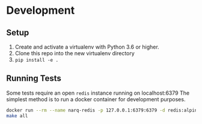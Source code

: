 
# Development

## Setup

1. Create and activate a virtualenv with Python 3.6 or higher.
2. Clone this repo into the new virtualenv directory
3. `pip install -e .`


## Running Tests

Some tests require an open `redis` instance running on localhost:6379
The simplest method is to run a docker container for development purposes.

```bash
docker run --rm --name narq-redis -p 127.0.0.1:6379:6379 -d redis:alpine
make all
```
